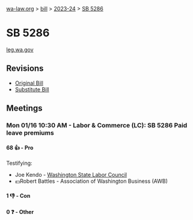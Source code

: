 [wa-law.org](/) > [bill](/bill/) > [2023-24](/bill/2023-24/) > [SB 5286](/bill/2023-24/sb/5286/)

# SB 5286
[leg.wa.gov](https://app.leg.wa.gov/billsummary?BillNumber=5286&Year=2023&Initiative=false)

## Revisions
* [Original Bill](1/)
* [Substitute Bill](S/)

## Meetings
### Mon 01/16 10:30 AM - Labor & Commerce (LC): SB 5286 Paid leave premiums
#### 68 👍 - Pro
Testifying:
* Joe Kendo - [Washington State Labor Council](/org/washington_state_labor_council/)
* 💵Robert Battles - Association of Washington Business (AWB)

#### 1 👎 - Con

#### 0 ❓ - Other
